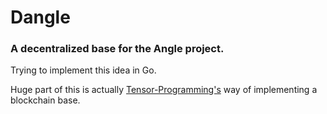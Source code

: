 # Dangle
<h3>A decentralized base for the Angle project.</h3>
Trying to implement this idea in Go.

Huge part of this is actually [Tensor-Programming's](http://tensor-programming.com) way of implementing a blockchain base.


